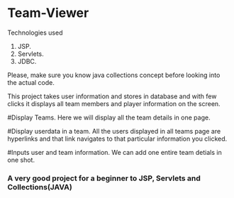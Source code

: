 # Team-Viewer

Technologies used
1) JSP.
2) Servlets. 
3) JDBC.

Please, make sure you know java collections concept before looking into the actual code.

This project takes user information and stores in database and with few clicks it displays all team members and player information on the screen.

#Display Teams.
 Here we will display all the team details in one page.
 
#Display userdata in a team.
 All the users displayed in all teams page are hyperlinks and that link navigates to that particular information you clicked.
 
#Inputs user and team information.
 We can add one entire team detials in one shot.


### A very good project for a beginner to JSP, Servlets and Collections(JAVA) ###
